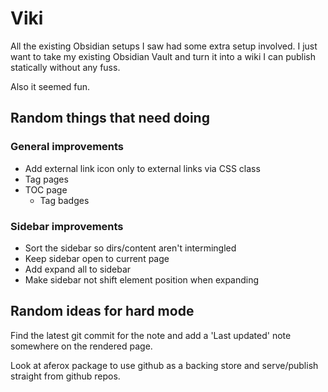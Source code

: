 # Viki

All the existing Obsidian setups I saw had some extra setup involved. I just want to take my existing Obsidian Vault and turn it into a wiki I can publish statically without any fuss.

Also it seemed fun.

## Random things that need doing

### General improvements

- Add external link icon only to external links via CSS class
- Tag pages
- TOC page
    - Tag badges

### Sidebar improvements

- Sort the sidebar so dirs/content aren't intermingled
- Keep sidebar open to current page
- Add expand all to sidebar
- Make sidebar not shift element position when expanding

## Random ideas for hard mode

Find the latest git commit for the note and add a 'Last updated' note somewhere on the rendered page.

Look at aferox package to use github as a backing store and serve/publish straight from github repos.